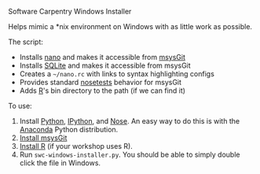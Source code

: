 Software Carpentry Windows Installer

Helps mimic a *nix environment on Windows with as little work as possible.

The script:

* Installs [nano][] and makes it accessible from [msysGit][]
* Installs [SQLite][] and makes it accessible from msysGit
* Creates a `~/nano.rc` with links to syntax highlighting configs
* Provides standard [nosetests][] behavior for msysGit
* Adds [R][]'s bin directory to the path (if we can find it)

To use:

1. Install [Python][], [IPython][], and [Nose][nose].  An easy way to
   do this is with the [Anaconda][] Python distribution.
2. [Install msysGit][msysgit-install]
3. [Install R][R-install] (if your workshop uses R).
4. Run `swc-windows-installer.py`.  You should be able to simply
   double click the file in Windows.

[msysGit]: http://msysgit.github.io/
[msysgit-install]: https://github.com/msysgit/msysgit/releases
[nano]: http://www.nano-editor.org/
[SQLite]: http://www.sqlite.org/
[Python]: https://www.python.org/
[IPython]: http://ipython.org/
[Nose]: https://nose.readthedocs.org/en/latest/
[nosetests]: https://nose.readthedocs.org/en/latest/usage.html
[R]: http://www.r-project.org/
[R-install]: http://cran.r-project.org/bin/windows/base/rw-FAQ.html#Installation-and-Usage
[Anaconda]: http://continuum.io/downloads
